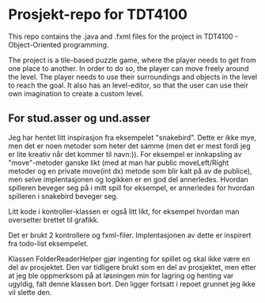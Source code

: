 # Prosjekt-repo for TDT4100

This repo contains the .java and .fxml files for the project in TDT4100 - Object-Oriented programming.

The project is a tile-based puzzle game, where the player needs to get from one place to another. In order to do so, the player can move freely around the level. The player needs to use their surroundings and objects in the level to reach the goal. It also has an level-editor, so that the user can use their own imagination to create a custom level.

## For stud.asser og und.asser
Jeg har hentet litt inspirasjon fra eksempelet "snakebird". Dette er ikke mye, men det er noen metoder som heter det samme (men det er mest fordi jeg er lite kreativ når det kommer til navn:)). For eksempel er innkapsling av "move"-metoder ganske likt (med at man har public moveLeft/Right metoder og en private move(int dx) metode som blir kalt på av de publice), men selve implentasjonen og logikken er en god del annerledes. Hvordan spilleren beveger seg på i mitt spill for eksempel, er annerledes for hvordan spilleren i snakebird beveger seg.

Litt kode i kontroller-klassen er også litt likt, for eksempel hvordan man oversetter brettet til grafikk.

Det er brukt 2 kontrollere og fxml-filer. Implentasjonen av dette er inspirert fra todo-list eksempelet. 

Klassen FolderReaderHelper gjør ingenting for spillet og skal ikke være en del av prosjektet. Den var tidligere brukt som en del av prosjektet, men etter at jeg ble oppmerksom på at løsningen min for lagring og henting var ugyldig, falt denne klassen bort. Den ligger fortsatt i repoet grunnet jeg ikke vil slette den.
